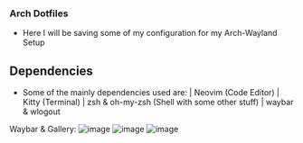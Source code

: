 ### Arch Dotfiles

- Here I will be saving some of my configuration for my Arch-Wayland Setup

## Dependencies

- Some of the mainly dependencies used are:
  | Neovim (Code Editor)
  | Kitty (Terminal)
  | zsh & oh-my-zsh (Shell with some other stuff)
  | waybar & wlogout 

Waybar & Gallery:
![image](https://github.com/user-attachments/assets/a4586e4a-69c7-4790-8cbc-895e1b083a34)
![image](https://github.com/user-attachments/assets/7ffc1fdc-98ea-4d9b-b547-d0d05ac14d2b)
![image](https://github.com/user-attachments/assets/f164dd28-6b6f-43a8-9ffc-b21871bb688f)
